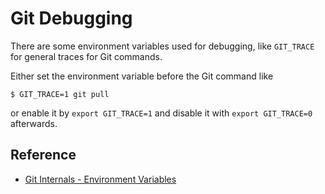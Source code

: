 # Git Debugging

There are some environment variables used for debugging, like `GIT_TRACE` for general traces for Git commands.

Either set the environment variable before the Git command like

```console
$ GIT_TRACE=1 git pull
```

or enable it by `export GIT_TRACE=1` and disable it with `export GIT_TRACE=0` afterwards.

## Reference

* [Git Internals - Environment Variables](https://git-scm.com/book/en/v2/Git-Internals-Environment-Variables#Debugging)
